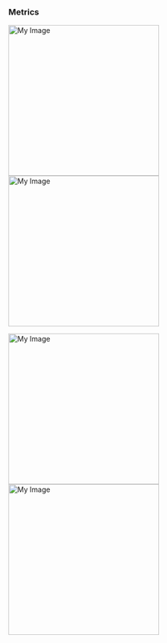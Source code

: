 ### Metrics

<img src="https://github.com/user-attachments/assets/dfc9883e-315b-44bc-a1e3-882e80f7b2ed" alt="My Image" width="300"> <img src="https://github.com/user-attachments/assets/82c26072-3113-41aa-aefd-172081ff93a2" alt="My Image" width="300">

<img src="https://github.com/user-attachments/assets/1aa6df8c-67ff-4fc6-92d0-495e7e3a3022" alt="My Image" width="300"> <img src="https://github.com/user-attachments/assets/fd9bd615-1e93-4c9c-9d39-97c71cbd34f0" alt="My Image" width="300">
